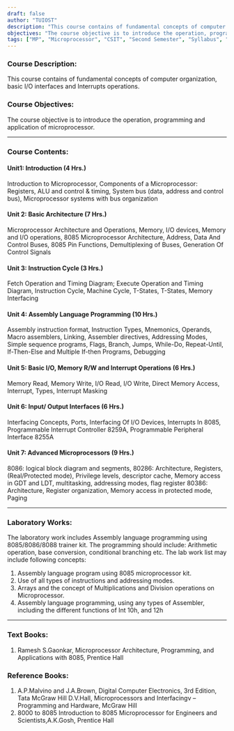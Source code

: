 ```yaml
---
draft: false
author: "TUIOST"
description: "This course contains of fundamental concepts of computer organization, basic I/O interfaces and Interrupts operations."
objectives: "The course objective is to introduce the operation, programming and application of microprocessor."
tags: ["MP", "Microprocessor", "CSIT", "Second Semester", "Syllabus", "TU"]
---
```


### Course Description:

This course contains of fundamental concepts of computer organization, basic I/O interfaces and Interrupts operations.

### Course Objectives:

The course objective is to introduce the operation, programming and application of microprocessor.

<hr>

### Course Contents:

#### Unit1: Introduction (4 Hrs.)

Introduction to Microprocessor, Components of a Microprocessor: Registers, ALU and control & timing, System bus (data, address and control bus), Microprocessor systems with bus organization

#### Unit 2: Basic Architecture (7 Hrs.)

Microprocessor Architecture and Operations, Memory, I/O devices, Memory and I/O operations, 8085 Microprocessor Architecture, Address, Data And Control Buses, 8085 Pin Functions, Demultiplexing of Buses, Generation Of Control Signals

#### Unit 3: Instruction Cycle (3 Hrs.)

Fetch Operation and Timing Diagram; Execute Operation and Timing Diagram, Instruction Cycle, Machine Cycle, T-States, T-States, Memory Interfacing

#### Unit 4: Assembly Language Programming (10 Hrs.)

Assembly instruction format, Instruction Types, Mnemonics, Operands, Macro assemblers, Linking, Assembler directives, Addressing Modes, Simple sequence programs, Flags, Branch, Jumps, While-Do, Repeat-Until, If-Then-Else and Multiple If-then Programs, Debugging

#### Unit 5: Basic I/O, Memory R/W and Interrupt Operations (6 Hrs.)

Memory Read, Memory Write, I/O Read, I/O Write, Direct Memory Access, Interrupt, Types, Interrupt Masking

#### Unit 6: Input/ Output Interfaces (6 Hrs.)

Interfacing Concepts, Ports, Interfacing Of I/O Devices, Interrupts In 8085, Programmable Interrupt Controller 8259A, Programmable Peripheral Interface 8255A

#### Unit 7: Advanced Microprocessors (9 Hrs.)

8086: logical block diagram and segments, 80286: Architecture, Registers, (Real/Protected mode), Privilege levels, descriptor cache, Memory access in GDT and LDT, multitasking, addressing modes, flag register 80386: Architecture, Register organization, Memory access in protected mode, Paging

<hr>

### Laboratory Works:

The laboratory work includes Assembly language programming using 8085/8086/8088 trainer kit. The programming should include: Arithmetic operation, base conversion, conditional branching etc. The lab work list may include following concepts:

1. Assembly language program using 8085 microprocessor kit.
2. Use of all types of instructions and addressing modes.
3. Arrays and the concept of Multiplications and Division operations on Microprocessor.
4. Assembly language programming, using any types of Assembler, including the different functions of Int 10h, and 12h

<hr>

### Text Books:

1. Ramesh S.Gaonkar, Microprocessor Architecture, Programming, and Applications with 8085, Prentice Hall

### Reference Books:

1. A.P.Malvino and J.A.Brown, Digital Computer Electronics, 3rd Edition, Tata McGraw Hill D.V.Hall, Microprocessors and Interfacingv – Programming and Hardware, McGraw Hill
2. 8000 to 8085 Introduction to 8085 Microprocessor for Engineers and Scientists,A.K.Gosh, Prentice Hall

